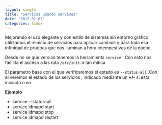 ```yaml
---
layout: single
title: "Servicos usando services"
date: "2012-02-02"
categories: linux
---
```


Mejorando el uso elegante y con estilo de sistemas sin entorno gráfico utilizamos el reinicio de servicios para aplicar cambios y para toda esa infinidad de pruebas que nos iluminan a hora intempestivas de la noche.

Desde no se que versión tenemos la herramienta `service` . Con esto nos facilita el acceso a las ruta `/etc/init.d` tan mítica

El parámetro base con el que verificaremos el estado es `--status-all` .Con el veremos el estado de los servicios , indicado mediante un **+/-** si esta iniciado o no

**Ejemplo**

- service --status-all
- service idmapd start
- service idmapd stop
- service idmapd restart
